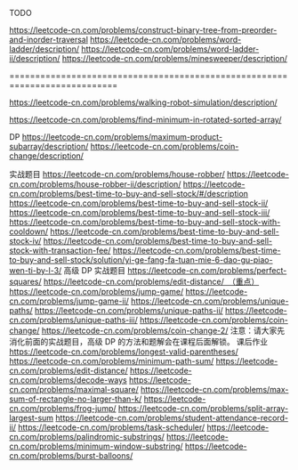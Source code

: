 

TODO

https://leetcode-cn.com/problems/construct-binary-tree-from-preorder-and-inorder-traversal
https://leetcode-cn.com/problems/word-ladder/description/
https://leetcode-cn.com/problems/word-ladder-ii/description/
https://leetcode-cn.com/problems/minesweeper/description/

===========================================================================

https://leetcode-cn.com/problems/walking-robot-simulation/description/

https://leetcode-cn.com/problems/find-minimum-in-rotated-sorted-array/



DP
https://leetcode-cn.com/problems/maximum-product-subarray/description/
https://leetcode-cn.com/problems/coin-change/description/


实战题目
https://leetcode-cn.com/problems/house-robber/
https://leetcode-cn.com/problems/house-robber-ii/description/
https://leetcode-cn.com/problems/best-time-to-buy-and-sell-stock/#/description
https://leetcode-cn.com/problems/best-time-to-buy-and-sell-stock-ii/
https://leetcode-cn.com/problems/best-time-to-buy-and-sell-stock-iii/
https://leetcode-cn.com/problems/best-time-to-buy-and-sell-stock-with-cooldown/
https://leetcode-cn.com/problems/best-time-to-buy-and-sell-stock-iv/
https://leetcode-cn.com/problems/best-time-to-buy-and-sell-stock-with-transaction-fee/
https://leetcode-cn.com/problems/best-time-to-buy-and-sell-stock/solution/yi-ge-fang-fa-tuan-mie-6-dao-gu-piao-wen-ti-by-l-3/
高级 DP 实战题目
https://leetcode-cn.com/problems/perfect-squares/
https://leetcode-cn.com/problems/edit-distance/ （重点）
https://leetcode-cn.com/problems/jump-game/
https://leetcode-cn.com/problems/jump-game-ii/
https://leetcode-cn.com/problems/unique-paths/
https://leetcode-cn.com/problems/unique-paths-ii/
https://leetcode-cn.com/problems/unique-paths-iii/
https://leetcode-cn.com/problems/coin-change/
https://leetcode-cn.com/problems/coin-change-2/
注意：请大家先消化前面的实战题目，高级 DP 的方法和题解会在课程后面解锁。
课后作业
https://leetcode-cn.com/problems/longest-valid-parentheses/
https://leetcode-cn.com/problems/minimum-path-sum/
https://leetcode-cn.com/problems/edit-distance/
https://leetcode-cn.com/problems/decode-ways
https://leetcode-cn.com/problems/maximal-square/
https://leetcode-cn.com/problems/max-sum-of-rectangle-no-larger-than-k/
https://leetcode-cn.com/problems/frog-jump/
https://leetcode-cn.com/problems/split-array-largest-sum
https://leetcode-cn.com/problems/student-attendance-record-ii/
https://leetcode-cn.com/problems/task-scheduler/
https://leetcode-cn.com/problems/palindromic-substrings/
https://leetcode-cn.com/problems/minimum-window-substring/
https://leetcode-cn.com/problems/burst-balloons/
